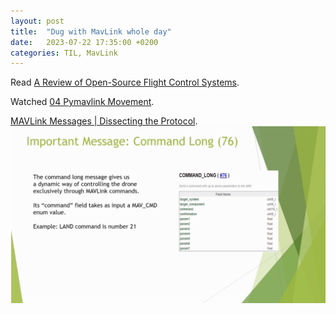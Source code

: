 ```yaml
---
layout: post
title:  "Dug with MavLink whole day"
date:   2023-07-22 17:35:00 +0200
categories: TIL, MavLink
---
```

Read [A Review of Open-Source Flight Control Systems](https://reefwing.medium.com/a-review-of-open-source-flight-control-systems-2fe37239c9b6).

Watched [04 Pymavlink Movement](https://www.youtube.com/watch?v=yyt4VjBRG_Y).

[MAVLink Messages \| Dissecting the Protocol](https://www.youtube.com/watch?v=Ha66uKC-od0).
![](/assets/images/Screenshot%202023-07-22%20at%2018.38.16.png)
